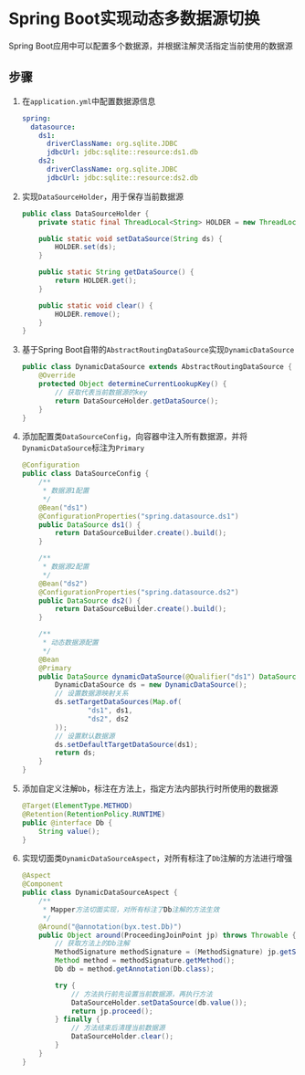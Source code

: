 # Spring Boot实现动态多数据源切换

Spring Boot应用中可以配置多个数据源，并根据注解灵活指定当前使用的数据源

## 步骤

1. 在`application.yml`中配置数据源信息
    ```yml
    spring:
      datasource:
        ds1:
          driverClassName: org.sqlite.JDBC
          jdbcUrl: jdbc:sqlite::resource:ds1.db
        ds2:
          driverClassName: org.sqlite.JDBC
          jdbcUrl: jdbc:sqlite::resource:ds2.db
    ```
2. 实现`DataSourceHolder`，用于保存当前数据源
   ```java
   public class DataSourceHolder {
       private static final ThreadLocal<String> HOLDER = new ThreadLocal<>();
   
       public static void setDataSource(String ds) {
           HOLDER.set(ds);
       }
   
       public static String getDataSource() {
           return HOLDER.get();
       }
   
       public static void clear() {
           HOLDER.remove();
       }
   }
   ```
3. 基于Spring Boot自带的`AbstractRoutingDataSource`实现`DynamicDataSource`
   ```java
   public class DynamicDataSource extends AbstractRoutingDataSource {
       @Override
       protected Object determineCurrentLookupKey() {
           // 获取代表当前数据源的key
           return DataSourceHolder.getDataSource();
       }
   }
   ```
4. 添加配置类`DataSourceConfig`，向容器中注入所有数据源，并将`DynamicDataSource`标注为`Primary`
   ```java
   @Configuration
   public class DataSourceConfig {
       /**
        * 数据源1配置
        */
       @Bean("ds1")
       @ConfigurationProperties("spring.datasource.ds1")
       public DataSource ds1() {
           return DataSourceBuilder.create().build();
       }
   
       /**
        * 数据源2配置
        */
       @Bean("ds2")
       @ConfigurationProperties("spring.datasource.ds2")
       public DataSource ds2() {
           return DataSourceBuilder.create().build();
       }
   
       /**
        * 动态数据源配置
        */
       @Bean
       @Primary
       public DataSource dynamicDataSource(@Qualifier("ds1") DataSource ds1, @Qualifier("ds2") DataSource ds2) {
           DynamicDataSource ds = new DynamicDataSource();
           // 设置数据源映射关系
           ds.setTargetDataSources(Map.of(
                   "ds1", ds1,
                   "ds2", ds2
           ));
           // 设置默认数据源
           ds.setDefaultTargetDataSource(ds1);
           return ds;
       }
   }
   ```
5. 添加自定义注解`Db`，标注在方法上，指定方法内部执行时所使用的数据源
   ```java
   @Target(ElementType.METHOD)
   @Retention(RetentionPolicy.RUNTIME)
   public @interface Db {
       String value();
   }
   ```
6. 实现切面类`DynamicDataSourceAspect`，对所有标注了`Db`注解的方法进行增强
   ```java
   @Aspect
   @Component
   public class DynamicDataSourceAspect {
       /**
        * Mapper方法切面实现，对所有标注了Db注解的方法生效
        */
       @Around("@annotation(byx.test.Db)")
       public Object around(ProceedingJoinPoint jp) throws Throwable {
           // 获取方法上的Db注解
           MethodSignature methodSignature = (MethodSignature) jp.getSignature();
           Method method = methodSignature.getMethod();
           Db db = method.getAnnotation(Db.class);
   
           try {
               // 方法执行前先设置当前数据源，再执行方法
               DataSourceHolder.setDataSource(db.value());
               return jp.proceed();
           } finally {
               // 方法结束后清理当前数据源
               DataSourceHolder.clear();
           }
       }
   }
   ```
